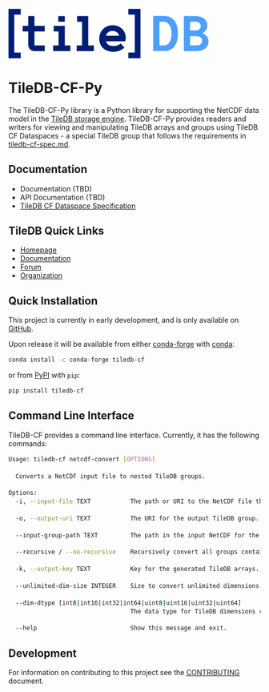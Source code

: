 <a href="https://tiledb.com"><img src="https://github.com/TileDB-Inc/TileDB/raw/dev/doc/source/_static/tiledb-logo_color_no_margin_@4x.png" alt="TileDB logo" width="400"></a>

# TileDB-CF-Py

The TileDB-CF-Py library is a Python library for supporting the NetCDF data model in the [TileDB storage engine](https://github.com/TileDB-Inc/TileDB). TileDB-CF-Py provides readers and writers for viewing and manipulating TileDB arrays and groups using TileDB CF Dataspaces - a special TileDB group that follows the requirements in [tiledb-cf-spec.md](tiledb-cf-spec.md).

## Documentation

  * Documentation (TBD)
  * API Documentation (TBD)
  * [TileDB CF Dataspace Specification](tiledb-cf-spec.md)

## TileDB Quick Links

  * [Homepage](https://tiledb.com)
  * [Documentation](https://docs.tiledb.com/main/)
  * [Forum](https://forum.tiledb.io/)
  * [Organization](https://github.com/TileDB-Inc/)

## Quick Installation

This project is currently in early development, and is only available on [GitHub](https://github.com/).

Upon release it will be available from either [conda-forge](https://anaconda.org/conda-forge/tiledb-py) with
[conda](https://conda.io/docs/):

```bash
conda install -c conda-forge tiledb-cf
```

or from [PyPI](https://pypi.org/project/tiledb/) with ``pip``:

```bash
pip install tiledb-cf

```

## Command Line Interface

TileDB-CF provides a command line interface. Currently, it has the following commands:

```bash
Usage: tiledb-cf netcdf-convert [OPTIONS]

  Converts a NetCDF input file to nested TileDB groups.

Options:
  -i, --input-file TEXT           The path or URI to the NetCDF file that will be converted.  [required]

  -o, --output-uri TEXT           The URI for the output TileDB group. [required]

  --input-group-path TEXT         The path in the input NetCDF for the root group that will be converted.  [default: /]

  --recursive / --no-recursive    Recursively convert all groups contained in the input group path.  [default: True]

  -k, --output-key TEXT           Key for the generated TileDB arrays.

  --unlimited-dim-size INTEGER    Size to convert unlimited dimensions to. [default: 10000]

  --dim-dtype [int8|int16|int32|int64|uint8|uint16|uint32|uint64]
                                  The data type for TileDB dimensions created from converted NetCDF.  [default: uint64]

  --help                          Show this message and exit.
```

## Development

For information on contributing to this project see the [CONTRIBUTING](CONTRIBUTING.md) document.
